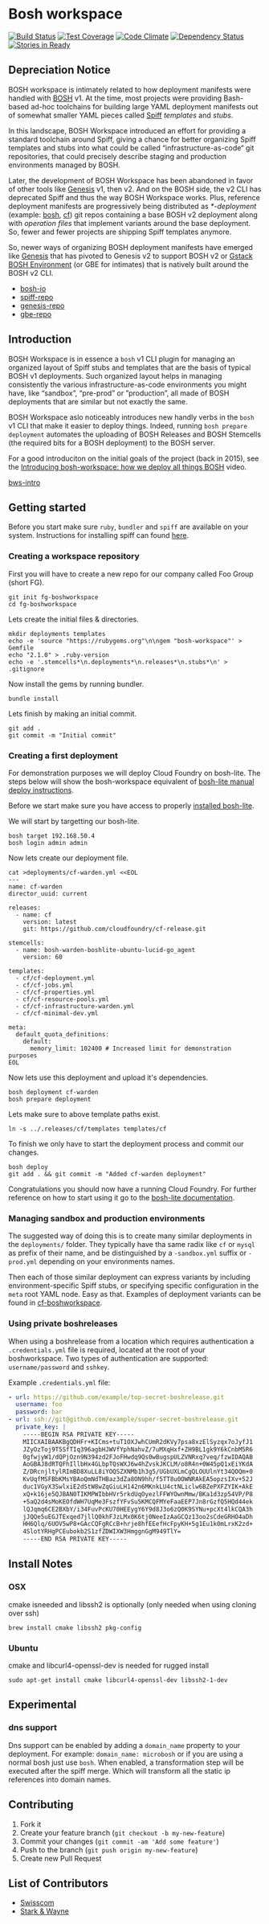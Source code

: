 # Bosh workspace
[![Build Status](https://img.shields.io/travis/cloudfoundry-incubator/bosh-workspace/master.svg?style=flat-square)](https://travis-ci.org/cloudfoundry-incubator/bosh-workspace) [![Test Coverage](https://img.shields.io/codeclimate/coverage/github/rkoster/bosh-workspace.svg?style=flat-square)](https://codeclimate.com/github/rkoster/bosh-workspace) [![Code Climate](https://img.shields.io/codeclimate/github/rkoster/bosh-workspace.svg?style=flat-square)](https://codeclimate.com/github/rkoster/bosh-workspace) [![Dependency Status](https://img.shields.io/gemnasium/cloudfoundry-incubator/bosh-workspace.svg?style=flat-square)](https://gemnasium.com/cloudfoundry-incubator/bosh-workspace) [![Stories in Ready](https://img.shields.io/badge/tracker-waffle.io-blue.svg?style=flat-square)](https://waffle.io/cloudfoundry-incubator/bosh-workspace)

## Depreciation Notice

BOSH workspace is intimately related to how deployment manifests were handled
with [BOSH](bosh-io) v1. At the time, most projects were providing Bash-based
ad-hoc toolchains for building large YAML deployment manifests out of somewhat
smaller YAML pieces called [Spiff](spiff-repo) *templates* and *stubs*.

In this landscape, BOSH Workspace introduced an effort for providing a
standard toolchain around Spiff, giving a chance for better organizing Spiff
templates and stubs into what could be called “infrastructure-as-code“ git
repositories, that could precisely describe staging and production
environments managed by BOSH.

Later, the development of BOSH Workspace has been abandoned in favor of other
tools like [Genesis](https://github.com/genesis-community/) v1, then v2. And on the BOSH side, the v2
CLI has deprecated Spiff and thus the way BOSH Workspace works. Plus,
reference deployment manifests are progressively being distributed as
*\*-deployment* (example: [bosh](https://github.com/cloudfoundry/bosh-deployment), [cf](https://github.com/cloudfoundry/cf-deployment)) git repos containing a base BOSH v2 deployment along with
*operation files* that implement variants around the base deployment. So,
fewer and fewer projects are shipping Spiff templates anymore.

So, newer ways of organizing BOSH deployment manifests have emerged like
[Genesis](genesis-repo) that has pivoted to Genesis v2 to support BOSH v2 or
[Gstack BOSH Environment](gbe-repo) (or GBE for intimates) that is natively
built around the BOSH v2 CLI.

- [bosh-io](https://bosh.io)
- [spiff-repo](https://github.com/cloudfoundry-incubator/spiff)
- [genesis-repo](https://github.com/starkandwayne/genesis)
- [gbe-repo](https://github.com/gstackio/gstack-bosh-environment)


## Introduction

BOSH Workspace is in essence a `bosh` v1 CLI plugin for managing an organized
layout of Spiff stubs and templates that are the basis of typical BOSH v1
deployments. Such organized layout helps in managing consistently the various
infrastructure-as-code environments you might have, like “sandbox”, “pre-prod”
or ”production”, all made of BOSH deployments that are similar but not exactly
the same.

BOSH Workspace aslo noticeably introduces new handly verbs in the `bosh` v1
CLI that make it easier to deploy things. Indeed, running
`bosh prepare deployment` automates the uploading of BOSH Releases and BOSH
Stemcells (the required bits for a BOSH deployment) to the BOSH server.

For a good introduciton on the initial goals of the project (back in 2015),
see the [Introducing bosh-workspace: how we deploy all things BOSH](bws-intro)
video.

[bws-intro](https://youtu.be/MyW2x35mTF8)

## Getting started

Before you start make sure `ruby`, `bundler` and `spiff` are available on your
system. Instructions for installing spiff can found
[here](https://github.com/cloudfoundry-incubator/spiff#installation).


### Creating a workspace repository
First you will have to create a new repo for our company called Foo Group (short FG).
```
git init fg-boshworkspace
cd fg-boshworkspace
```

Lets create the initial files & directories.
```
mkdir deployments templates
echo -e 'source "https://rubygems.org"\n\ngem "bosh-workspace"' > Gemfile
echo "2.1.0" > .ruby-version
echo -e '.stemcells*\n.deployments*\n.releases*\n.stubs*\n' > .gitignore
```

Now install the gems by running bundler.
```
bundle install
```

Lets finish by making an initial commit.
```
git add .
git commit -m "Initial commit"
```

### Creating a first deployment
For demonstration purposes we will deploy Cloud Foundry on bosh-lite.
The steps below will show the bosh-workspace equivalent of [bosh-lite manual deploy instructions](https://github.com/cloudfoundry/bosh-lite#manual-deploy).

Before we start make sure you have access to properly [installed bosh-lite](https://github.com/cloudfoundry/bosh-lite#install).

We will start by targetting our bosh-lite.
```
bosh target 192.168.50.4
bosh login admin admin
```

Now lets create our deployment file.
```
cat >deployments/cf-warden.yml <<EOL
---
name: cf-warden
director_uuid: current

releases:
  - name: cf
    version: latest
    git: https://github.com/cloudfoundry/cf-release.git

stemcells:
  - name: bosh-warden-boshlite-ubuntu-lucid-go_agent
    version: 60

templates:
  - cf/cf-deployment.yml
  - cf/cf-jobs.yml
  - cf/cf-properties.yml
  - cf/cf-resource-pools.yml
  - cf/cf-infrastructure-warden.yml
  - cf/cf-minimal-dev.yml

meta:
  default_quota_definitions:
    default:
      memory_limit: 102400 # Increased limit for demonstration purposes
EOL
```

Now lets use this deployment and upload it's dependencies.
```
bosh deployment cf-warden
bosh prepare deployment
```

Lets make sure to above template paths exist.
```
ln -s ../.releases/cf/templates templates/cf
```

To finish we only have to start the deployment process and commit our changes.
```
bosh deploy
git add . && git commit -m "Added cf-warden deployment"
```
Congratulations you should now have a running Cloud Foundry.
For further reference on how to start using it go to the [bosh-lite documentation](https://github.com/cloudfoundry/bosh-lite#try-your-cloud-foundry-deployment).


### Managing sandbox and production environments

The suggested way of doing this is to create many similar deployments in the
`deployments/` folder. They typically have tha same radix like `cf` or `mysql`
as prefix of their name, and be distinguished by a `-sandbox.yml` suffix or
`-prod.yml` depending on your environments names.

Then each of those similar deployment can express variants by including
environment-specific Spiff stubs, or specifying specific configuration in the
`meta` root YAML node. Easy as that. Examples of deployment variants can be
found in [cf-boshworkspace](https://github.com/cloudfoundry-community/cf-boshworkspace/tree/master/deployments).


### Using private boshreleases
When using a boshrelease from a location which requires authentication
a `.credentials.yml` file is required, located at the root of your boshworkspace.
Two types of authentication are supported: `username/password` and `sshkey`.

Example `.credentials.yml` file:
```yaml
- url: https://github.com/example/top-secret-boshrelease.git
  username: foo
  password: bar
- url: ssh://git@github.com/example/super-secret-boshrelease.git
  private_key: |
    -----BEGIN RSA PRIVATE KEY-----
    MIICXAIBAAKBgQDHFr+KICms+tuT1OXJwhCUmR2dKVy7psa8xzElSyzqx7oJyfJ1
    JZyOzToj9T5SfTIq396agbHJWVfYphNahvZ/7uMXqHxf+ZH9BL1gk9Y6kCnbM5R6
    0gfwjyW1/dQPjOzn9N394zd2FJoFHwdq9Qs0wBugspULZVNRxq7veq/fzwIDAQAB
    AoGBAJ8dRTQFhIllbHx4GLbpTQsWXJ6w4hZvskJKCLM/o8R4n+0W45pQ1xEiYKdA
    Z/DRcnjltylRImBD8XuLL8iYOQSZXNMb1h3g5/UGbUXLmCgQLOUUlnYt34QOQm+0
    KvUqfMSFBbKMsYBAoQmNdTHBaz3dZa8ON9hh/f5TT8u0OWNRAkEA5opzsIXv+52J
    duc1VGyX3SwlxiE2dStW8wZqGiuLH142n6MKnkLU4ctNLiclw6BZePXFZYIK+AkE
    xQ+k16je5QJBAN0TIKMPWIbbHVr5rkdUqOyezlFFWYOwnMmw/BKa1d3zp54VP/P8
    +5aQ2d4sMoKEOfdWH7UqMe3FszfYFvSu5KMCQFMYeFaaEEP7Jn8rGzfQ5HQd44ek
    lQJqmq6CE2BXbY/i34FuvPcKU70HEEygY6Y9d8J3o6zQ0K9SYNu+pcXt4lkCQA3h
    jJQQe5uEGJTExqed7jllQ0khFJzLMx0K6tj0NeeIzAaGCQz13oo2sCdeGRHO4aDh
    HH6Qlq/6UOV5wP8+GAcCQFgRCcB+hrje8hfEEefHcFpyKH+5g1Eu1k0mLrxK2zd+
    4SlotYRHgPCEubokb2S1zfZDWIXW3HmggnGgM949TlY=
    -----END RSA PRIVATE KEY-----
```

## Install Notes

### OSX
cmake isneeded and libssh2 is optionally (only needed when using cloning over ssh)
```
brew install cmake libssh2 pkg-config
```

### Ubuntu
cmake and libcurl4-openssl-dev is needed for rugged install

```
sudo apt-get install cmake libcurl4-openssl-dev libssh2-1-dev
```

## Experimental
### dns support
Dns support can be enabled by adding a `domain_name` property to your deployment.
For example: `domain_name: microbosh` or if you are using a normal bosh just use `bosh`.
When enabled, a transformation step will be executed after the spiff merge.
Which will transform all the static ip references into domain names.

## Contributing

1. Fork it
2. Create your feature branch (`git checkout -b my-new-feature`)
3. Commit your changes (`git commit -am 'Add some feature'`)
4. Push to the branch (`git push origin my-new-feature`)
5. Create new Pull Request

## List of Contributors

* [Swisscom](https://www.swisscom.ch)
* [Stark & Wayne](http://starkandwayne.com)
